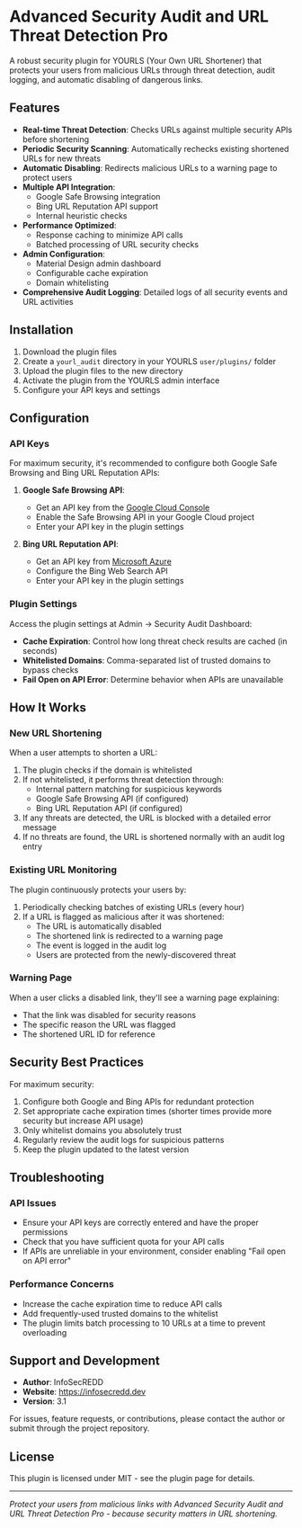 # Advanced Security Audit and URL Threat Detection Pro

A robust security plugin for YOURLS (Your Own URL Shortener) that protects your users from malicious URLs through threat detection, audit logging, and automatic disabling of dangerous links.

## Features

- **Real-time Threat Detection**: Checks URLs against multiple security APIs before shortening
- **Periodic Security Scanning**: Automatically rechecks existing shortened URLs for new threats
- **Automatic Disabling**: Redirects malicious URLs to a warning page to protect users
- **Multiple API Integration**:
  - Google Safe Browsing integration
  - Bing URL Reputation API support
  - Internal heuristic checks
- **Performance Optimized**:
  - Response caching to minimize API calls
  - Batched processing of URL security checks
- **Admin Configuration**:
  - Material Design admin dashboard
  - Configurable cache expiration
  - Domain whitelisting
- **Comprehensive Audit Logging**: Detailed logs of all security events and URL activities

## Installation

1. Download the plugin files
2. Create a `yourl_audit` directory in your YOURLS `user/plugins/` folder
3. Upload the plugin files to the new directory
4. Activate the plugin from the YOURLS admin interface
5. Configure your API keys and settings

## Configuration

### API Keys

For maximum security, it's recommended to configure both Google Safe Browsing and Bing URL Reputation APIs:

1. **Google Safe Browsing API**:
   - Get an API key from the [Google Cloud Console](https://console.cloud.google.com/)
   - Enable the Safe Browsing API in your Google Cloud project
   - Enter your API key in the plugin settings

2. **Bing URL Reputation API**:
   - Get an API key from [Microsoft Azure](https://azure.microsoft.com/)
   - Configure the Bing Web Search API
   - Enter your API key in the plugin settings

### Plugin Settings

Access the plugin settings at Admin → Security Audit Dashboard:

- **Cache Expiration**: Control how long threat check results are cached (in seconds)
- **Whitelisted Domains**: Comma-separated list of trusted domains to bypass checks
- **Fail Open on API Error**: Determine behavior when APIs are unavailable

## How It Works

### New URL Shortening

When a user attempts to shorten a URL:
1. The plugin checks if the domain is whitelisted
2. If not whitelisted, it performs threat detection through:
   - Internal pattern matching for suspicious keywords
   - Google Safe Browsing API (if configured)
   - Bing URL Reputation API (if configured)
3. If any threats are detected, the URL is blocked with a detailed error message
4. If no threats are found, the URL is shortened normally with an audit log entry

### Existing URL Monitoring

The plugin continuously protects your users by:
1. Periodically checking batches of existing URLs (every hour)
2. If a URL is flagged as malicious after it was shortened:
   - The URL is automatically disabled
   - The shortened link is redirected to a warning page
   - The event is logged in the audit log
   - Users are protected from the newly-discovered threat

### Warning Page

When a user clicks a disabled link, they'll see a warning page explaining:
- That the link was disabled for security reasons
- The specific reason the URL was flagged
- The shortened URL ID for reference

## Security Best Practices

For maximum security:
1. Configure both Google and Bing APIs for redundant protection
2. Set appropriate cache expiration times (shorter times provide more security but increase API usage)
3. Only whitelist domains you absolutely trust
4. Regularly review the audit logs for suspicious patterns
5. Keep the plugin updated to the latest version

## Troubleshooting

### API Issues
- Ensure your API keys are correctly entered and have the proper permissions
- Check that you have sufficient quota for your API calls
- If APIs are unreliable in your environment, consider enabling "Fail open on API error"

### Performance Concerns
- Increase the cache expiration time to reduce API calls
- Add frequently-used trusted domains to the whitelist
- The plugin limits batch processing to 10 URLs at a time to prevent overloading

## Support and Development

- **Author**: InfoSecREDD
- **Website**: https://infosecredd.dev
- **Version**: 3.1

For issues, feature requests, or contributions, please contact the author or submit through the project repository.

## License

This plugin is licensed under MIT - see the plugin page for details.

---

*Protect your users from malicious links with Advanced Security Audit and URL Threat Detection Pro - because security matters in URL shortening.*
